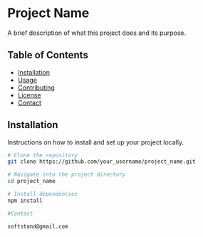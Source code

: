 # Project Name

A brief description of what this project does and its purpose.

## Table of Contents

- [Installation](#installation)
- [Usage](#usage)
- [Contributing](#contributing)
- [License](#license)
- [Contact](#contact)

## Installation

Instructions on how to install and set up your project locally.

```bash
# Clone the repository
git clone https://github.com/your_username/project_name.git

# Navigate into the project directory
cd project_name

# Install dependencies
npm install

#Contact

softstand@gmail.com